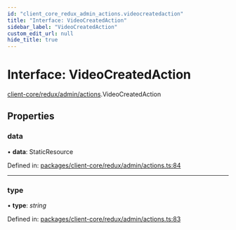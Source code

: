 ```yaml
---
id: "client_core_redux_admin_actions.videocreatedaction"
title: "Interface: VideoCreatedAction"
sidebar_label: "VideoCreatedAction"
custom_edit_url: null
hide_title: true
---
```


# Interface: VideoCreatedAction

[client-core/redux/admin/actions](../modules/client_core_redux_admin_actions.md).VideoCreatedAction

## Properties

### data

• **data**: StaticResource

Defined in: [packages/client-core/redux/admin/actions.ts:84](https://github.com/xr3ngine/xr3ngine/blob/5a0f83ed8/packages/client-core/redux/admin/actions.ts#L84)

___

### type

• **type**: *string*

Defined in: [packages/client-core/redux/admin/actions.ts:83](https://github.com/xr3ngine/xr3ngine/blob/5a0f83ed8/packages/client-core/redux/admin/actions.ts#L83)
